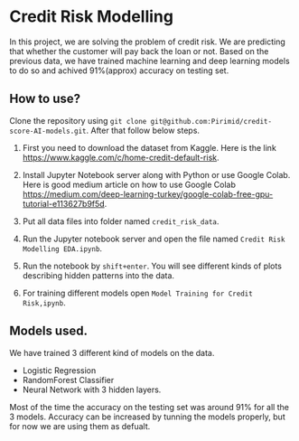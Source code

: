 # Credit Risk Modelling 

In this project, we are solving the problem of credit risk. We are predicting that whether the customer will pay back the loan or not. Based on the previous data, we have trained machine learning and deep learning models to do so and achived 91%(approx) accuracy on testing set. 

## How to use?

Clone the repository using `git clone git@github.com:Pirimid/credit-score-AI-models.git`. After that follow below steps. 


1. First you need to download the dataset from Kaggle. Here is the link https://www.kaggle.com/c/home-credit-default-risk.

2. Install Jupyter Notebook server along with Python or use Google Colab. Here is good medium article on how to use Google Colab https://medium.com/deep-learning-turkey/google-colab-free-gpu-tutorial-e113627b9f5d. 

3. Put all data files into folder named `credit_risk_data`. 

4. Run the Jupyter notebook server and open the file named `Credit Risk Modelling EDA.ipynb`. 

5. Run the notebook by `shift+enter`. You will see different kinds of plots describing hidden patterns into the data. 

6. For training different models open `Model Training for Credit Risk,ipynb`. 

## Models used. 

We have trained 3 different kind of models on the data. 
  * Logistic Regression
  * RandomForest Classifier
  * Neural Network with 3 hidden layers. 

Most of the time the accuracy on the testing set was around 91% for all the 3 models. Accuracy can be increased by tunning the models properly, but for now we are using them as defualt. 
